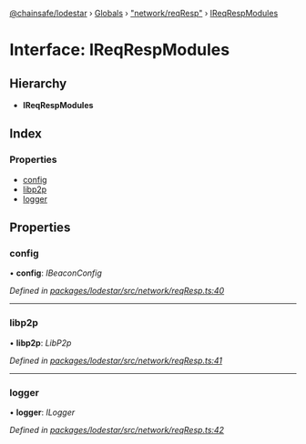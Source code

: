 [@chainsafe/lodestar](../README.md) › [Globals](../globals.md) › ["network/reqResp"](../modules/_network_reqresp_.md) › [IReqRespModules](_network_reqresp_.ireqrespmodules.md)

# Interface: IReqRespModules

## Hierarchy

* **IReqRespModules**

## Index

### Properties

* [config](_network_reqresp_.ireqrespmodules.md#config)
* [libp2p](_network_reqresp_.ireqrespmodules.md#libp2p)
* [logger](_network_reqresp_.ireqrespmodules.md#logger)

## Properties

###  config

• **config**: *IBeaconConfig*

*Defined in [packages/lodestar/src/network/reqResp.ts:40](https://github.com/ChainSafe/lodestar/blob/393d800/packages/lodestar/src/network/reqResp.ts#L40)*

___

###  libp2p

• **libp2p**: *LibP2p*

*Defined in [packages/lodestar/src/network/reqResp.ts:41](https://github.com/ChainSafe/lodestar/blob/393d800/packages/lodestar/src/network/reqResp.ts#L41)*

___

###  logger

• **logger**: *ILogger*

*Defined in [packages/lodestar/src/network/reqResp.ts:42](https://github.com/ChainSafe/lodestar/blob/393d800/packages/lodestar/src/network/reqResp.ts#L42)*
